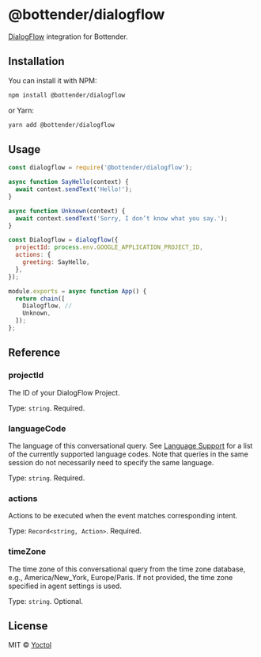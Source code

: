 # @bottender/dialogflow

[DialogFlow](https://dialogflow.com/) integration for Bottender.

## Installation

You can install it with NPM:

```sh
npm install @bottender/dialogflow
```

or Yarn:

```sh
yarn add @bottender/dialogflow
```

## Usage

```js
const dialogflow = require('@bottender/dialogflow');

async function SayHello(context) {
  await context.sendText('Hello!');
}

async function Unknown(context) {
  await context.sendText('Sorry, I don’t know what you say.');
}

const Dialogflow = dialogflow({
  projectId: process.env.GOOGLE_APPLICATION_PROJECT_ID,
  actions: {
    greeting: SayHello,
  },
});

module.exports = async function App() {
  return chain([
    Dialogflow, //
    Unknown,
  ]);
};
```

## Reference

### projectId

The ID of your DialogFlow Project.

Type: `string`.
Required.

### languageCode

The language of this conversational query. See [Language Support](https://cloud.google.com/dialogflow/docs/reference/language) for a list of the currently supported language codes. Note that queries in the same session do not necessarily need to specify the same language.

Type: `string`.
Required.

### actions

Actions to be executed when the event matches corresponding intent.

Type: `Record<string, Action>`.
Required.

### timeZone

The time zone of this conversational query from the time zone database, e.g., America/New_York, Europe/Paris. If not provided, the time zone specified in agent settings is used.

Type: `string`.
Optional.

## License

MIT © [Yoctol](https://github.com/Yoctol/bottender)
